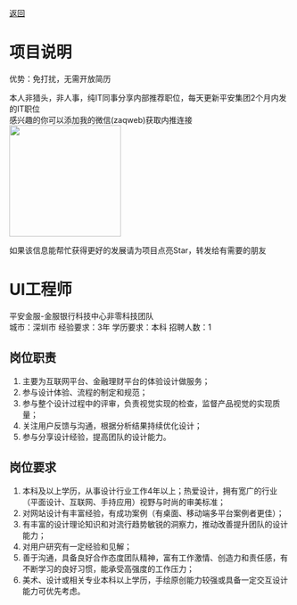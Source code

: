 [返回](../)

# 项目说明

优势：免打扰，无需开放简历

本人非猎头，非人事，纯IT同事分享内部推荐职位，每天更新平安集团2个月内发的IT职位  
感兴趣的你可以添加我的微信(zaqweb)获取内推连接  
<img src="https://github.com/zaqweb/PA-IT-JOBS/blob/master/WechatICode.jpeg"  height="200" width="200">

如果该信息能帮忙获得更好的发展请为项目点亮Star，转发给有需要的朋友

# UI工程师
平安金服-金服银行科技中心非零科技团队  
城市：深圳市 经验要求：3年 学历要求：本科  招聘人数：1

## 岗位职责
1.	主要为互联网平台、金融理财平台的体验设计做服务；
2.	参与设计体验、流程的制定和规范； 
3.	参与整个设计过程中的评审，负责视觉实现的检查，监督产品视觉的实现质量； 
4.	关注用户反馈与沟通，根据分析结果持续优化设计； 
5.	参与分享设计经验，提高团队的设计能力。

## 岗位要求
1.	本科及以上学历，从事设计行业工作4年以上；热爱设计，拥有宽广的行业（平面设计、互联网、手持应用）视野与时尚的审美标准；
2.	对网站设计有丰富经验，有成功案例（有桌面、移动端多平台案例者更佳）；
3.	有丰富的设计理论知识和对流行趋势敏锐的洞察力，推动改善提升团队的设计能力；
4.	对用户研究有一定经验和见解；
5.	善于沟通，具备良好合作态度团队精神，富有工作激情、创造力和责任感，有不断学习的良好习惯，能承受高强度的工作压力；
6.	美术、设计或相关专业本科以上学历，手绘原创能力较强或具备一定交互设计能力可优先考虑。





